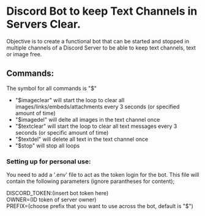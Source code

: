 # Discord Bot to keep Text Channels in Servers Clear. 
Objective is to create a functional bot that can be started and stopped in multiple channels of a Discord Server to be able to keep text channels, text or image free.

## Commands:
The symbol for all commands is "$"

- "$imageclear" will start the loop to clear all images/links/embeds/attachments every 3 seconds (or specified amount of time)
- "$imagedel" will delte all images in the text channel once
- "$textclear" will start the loop to clear all text messages every 3 seconds (or specific amount of time)
- "$textdel" will delete all text in the text channel once
- "$stop" will stop all loops

### Setting up for personal use:
You need to add a '.env' file to act as the token login for the bot. This file will contain the following parameters (ignore parantheses for content);

DISCORD_TOKEN:(insert bot token here) <br>
OWNER=(ID token of server owner) <br>
PREFIX=(choose prefix that you want to use across the bot, default is "$")